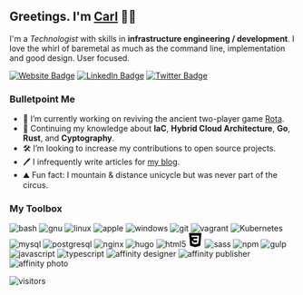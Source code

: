 ## Greetings. I'm [Carl](https://carl.hoyer.ca "Carl Hoyer's website") 👋🏼

I'm a *Technologist* with skills in **infrastructure engineering / development**. I love the whirl of baremetal as much as the command line, implementation and good design. User focused.

<a href="https://carl.hoyer.ca"><img src="https://img.shields.io/badge/carl.hoyer.ca-yellow?style=flat-square&logo=firefoxbrowser&logoColor=orange&labelColor=ffbf00&color=ffdf80&link=https://carl.hoyer.ca" alt="Website Badge"></a>
<a href="https://www.linkedin.com/in/carlhoyer/"><img src="https://img.shields.io/badge/carlhoyer-yellow?style=flat-square&logo=linkedin&logoColor=orange&labelColor=ffbf00&color=ffdf80&link=https://www.linkedin.com/in/carlhoyer/" alt="LinkedIn Badge"></a>
<a href="https://twitter.com/choyer"><img src="https://img.shields.io/badge/%40choyer-yellow?style=flat-square&logo=twitter&logoColor=orange&labelColor=ffbf00&color=ffdf80&link=https://twitter.com/choyer" alt="Twitter Badge"></a>

### Bulletpoint Me

- 🔭 I’m currently working on reviving the ancient two-player game [Rota](https://github.com/PlayRota).
- 🤔 Continuing my knowledge about **IaC**, **Hybrid Cloud Architecture**, **Go**, **Rust**, and **Cyptography**.
- 🛠️ I’m looking to increase my contributions to open source projects.
- 🖊️ I infrequently write articles for [my blog](https://carl.hoyer.ca).
- ⛰️ Fun fact: I mountain & distance unicycle but was never part of the circus.

### My Toolbox

<p align="left">
<img src="https://raw.githubusercontent.com/simple-icons/simple-icons/develop/icons/gnubash.svg" alt="bash" width="25" height="25" />
<img src="https://raw.githubusercontent.com/simple-icons/simple-icons/develop/icons/gnu.svg" alt="gnu" width="25" height="25" />
<img src="https://raw.githubusercontent.com/simple-icons/simple-icons/develop/icons/linux.svg" alt="linux" width="25" height="25" />
<img src="https://raw.githubusercontent.com/simple-icons/simple-icons/develop/icons/apple.svg" alt="apple" width="25" height="25" />
<img src="https://raw.githubusercontent.com/simple-icons/simple-icons/develop/icons/windows.svg" alt="windows" width="25" height="25" />
<img src="https://raw.githubusercontent.com/simple-icons/simple-icons/develop/icons/git.svg" alt="git" width="25" height="25" />
<img src="https://raw.githubusercontent.com/simple-icons/simple-icons/develop/icons/vagrant.svg" alt="vagrant" width="25" height="25" />
<img src="https://raw.githubusercontent.com/simple-icons/simple-icons/develop/icons/kubernetes.svg" alt="Kubernetes" width="25" height="25" />
<img src="https://raw.githubusercontent.com/simple-icons/simple-icons/develop/icons/mysql.svg" alt="mysql" width="25" height="25" />
<img src="https://raw.githubusercontent.com/simple-icons/simple-icons/develop/icons/postgresql.svg" alt="postgresql" width="25" height="25" />
<img src="https://raw.githubusercontent.com/simple-icons/simple-icons/develop/icons/nginx.svg" alt="nginx" width="25" height="25" />
<img src="https://raw.githubusercontent.com/simple-icons/simple-icons/develop/icons/hugo.svg" alt="hugo" width="25" height="25" />
<img src="https://raw.githubusercontent.com/simple-icons/simple-icons/develop/icons/html5.svg" alt="html5" width="25" height="25" />
<img src="https://raw.githubusercontent.com/simple-icons/simple-icons/develop/icons/css3.svg" alt="css3" width="25" height="25" />
<img src="https://raw.githubusercontent.com/simple-icons/simple-icons/develop/icons/sass.svg" alt="sass" width="25" height="25" />
<img src="https://raw.githubusercontent.com/simple-icons/simple-icons/develop/icons/npm.svg" alt="npm" width="25" height="25" />
<img src="https://raw.githubusercontent.com/simple-icons/simple-icons/develop/icons/gulp.svg" alt="gulp" width="25" height="25" />
<img src="https://raw.githubusercontent.com/simple-icons/simple-icons/develop/icons/javascript.svg" alt="javascript" width="25" height="25" />
<img src="https://raw.githubusercontent.com/simple-icons/simple-icons/develop/icons/typescript.svg" alt="typescript" width="25" height="25" />
<img src="https://raw.githubusercontent.com/simple-icons/simple-icons/develop/icons/affinitydesigner.svg" alt="affinity designer" width="25" height="25" />
<img src="https://raw.githubusercontent.com/simple-icons/simple-icons/develop/icons/affinitypublisher.svg" alt="affinity publisher" width="25" height="25" />
<img src="https://raw.githubusercontent.com/simple-icons/simple-icons/develop/icons/affinityphoto.svg" alt="affinity photo" width="25" height="25" />
</p>

<p><img src="https://visitor-badge.glitch.me/badge?page_id=choyer.choyer" alt="visitors"></p>